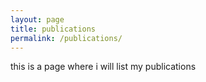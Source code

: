 ```yaml
---
layout: page
title: publications
permalink: /publications/
---
```


this is a page where i will list my publications